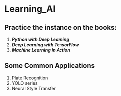 # Learning_AI

## Practice the instance on the books:

1. **_Python with Deep Learning_**
2. **_Deep Learning with TensorFlow_**
3. **_Machine Learning in Action_**

## Some Common Applications

1. Plate Recognition
2. YOLO series
3. Neural Style Transfer